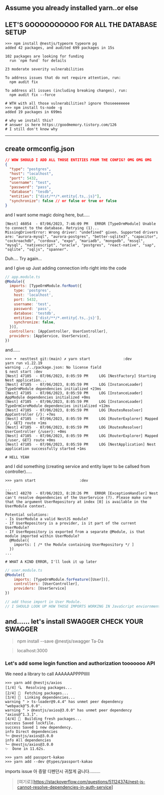 ## Assume you already installed yarn..or else
## LET'S GOOOOOOOOOO FOR ALL THE DATABASE SETUP


```shell
>>> npm install @nestjs/typeorm typeorm pg 
added 42 packages, and audited 699 packages in 15s

102 packages are looking for funding
  run `npm fund` for details

23 moderate severity vulnerabilities

To address issues that do not require attention, run:
  npm audit fix

To address all issues (including breaking changes), run:
  npm audit fix --force

# WTH with all those vulnerabilities? ignore thoseeeeeeee
>>> npm install ts-node -g
added 19 packages in 699ms

# why we install this? 
# answer is here https://goodmemory.tistory.com/126
# I still don't know why
```
<hr/>

## create ormconfig.json

```json
// WOW SHOULD I ADD ALL THOSE ENTITIES FROM THE CONFIG? OMG OMG OMG
{
  "type": "postgres",
  "host": "localhost",
  "port": 5432,
  "username": "test",
  "password": "pass",
  "database": "tesdb",
  "entities": ["dist/**/*.entity{.ts,.js}"],
  "synchronize": false // or false or true or false 
}
```

and I want some magic doing here, but.....

```shell
[Nest] 46054  - 07/06/2023, 7:46:09 PM   ERROR [TypeOrmModule] Unable to connect to the database. Retrying (1)...
MissingDriverError: Wrong driver: "undefined" given. Supported drivers are: "aurora-mysql", "aurora-postgres", "better-sqlite3", "capacitor", "cockroachdb", "cordova", "expo", "mariadb", "mongodb", "mssql", "mysql", "nativescript", "oracle", "postgres", "react-native", "sap", "sqlite", "sqljs", "spanner".
```

Duh....
Try again...

and I give up
Just adding connection info right into the code

```js
// app.module.ts
@Module({
  imports: [TypeOrmModule.forRoot({
    type: 'postgres',
    host: 'localhost',
    port: 5432,
    username: 'test',
    password: 'pass',
    database: 'testdb',
    entities: ['dist/**/*.entity{.ts,.js}'],
    synchronize: false,
  })],
  controllers: [AppController, UserController],
  providers: [AppService, UserService],
})
```

and......
```shell
>>> ➜  nesttest git:(main) ✗ yarn start               :dev
yarn run v1.22.19
warning ../../package.json: No license field
$ nest start :dev
[Nest] 47105  - 07/06/2023, 8:05:59 PM     LOG [NestFactory] Starting Nest application...
[Nest] 47105  - 07/06/2023, 8:05:59 PM     LOG [InstanceLoader] TypeOrmModule dependencies initialized +23ms
[Nest] 47105  - 07/06/2023, 8:05:59 PM     LOG [InstanceLoader] AppModule dependencies initialized +0ms
[Nest] 47105  - 07/06/2023, 8:05:59 PM     LOG [InstanceLoader] TypeOrmCoreModule dependencies initialized +12ms
[Nest] 47105  - 07/06/2023, 8:05:59 PM     LOG [RoutesResolver] AppController {/}: +7ms
[Nest] 47105  - 07/06/2023, 8:05:59 PM     LOG [RouterExplorer] Mapped {/, GET} route +1ms
[Nest] 47105  - 07/06/2023, 8:05:59 PM     LOG [RoutesResolver] UserController {/user}: +0ms
[Nest] 47105  - 07/06/2023, 8:05:59 PM     LOG [RouterExplorer] Mapped {/user, GET} route +0ms
[Nest] 47105  - 07/06/2023, 8:05:59 PM     LOG [NestApplication] Nest application successfully started +1ms

# HELL YEAH
```

and I did something (creating service and entity layer to be callsed from controller).....

```shell
>>> yarn start                    :dev

...
[Nest] 48270  - 07/06/2023, 8:28:26 PM   ERROR [ExceptionHandler] Nest can't resolve dependencies of the UserService (?). Please make sure that the argument UserRepository at index [0] is available in the UserModule context.

Potential solutions:
- Is UserModule a valid NestJS module?
- If UserRepository is a provider, is it part of the current UserModule?
- If UserRepository is exported from a separate @Module, is that module imported within UserModule?
  @Module({
    imports: [ /* the Module containing UserRepository */ ]
  })
...

# WHAT A KIND ERROR, I'll look it up later
```

```js
// user.module.ts
@Module({
    imports: [TypeOrmModule.forFeature([User])],
    controllers: [UserController],
    providers: [UserService]
})

// add those import in User Module.
// I SHOULD LOOK UP HOW THOSE IMPORTS WORKING IN JavaScript enviornment.
```


## and...... let's install SWAGGER CHECK YOUR SWAGGER

> npm install --save @nestjs/swagger
Ta-Da

>localhost:3000 

### Let's add some login function and authorization tooooooo API

We need a library to call AAAAAAPPPPIIIII

```shell
>>> yarn add @nestjs/axios
[1/4] 🔍  Resolving packages...
[2/4] 🚚  Fetching packages...
[3/4] 🔗  Linking dependencies...
warning " > ts-loader@9.4.4" has unmet peer dependency "webpack@^5.0.0".
warning " > @nestjs/axios@3.0.0" has unmet peer dependency "axios@^1.3.1".
[4/4] 🔨  Building fresh packages...
success Saved lockfile.
success Saved 1 new dependency.
info Direct dependencies
└─ @nestjs/axios@3.0.0
info All dependencies
└─ @nestjs/axios@3.0.0
✨  Done in 11.62s.

>>> yarn add passport-kakao
>>> yarn add --dev @types/passport-kakao
```

imports issue 아 증말 디펜던시 귀찮게 굽니다.........
> [여기로][https://stackoverflow.com/questions/51124374/nest-js-cannot-resolve-dependencies-in-auth-service]

